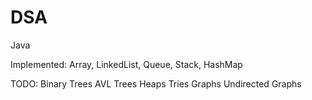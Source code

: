 # DSA

Java

Implemented:
Array, LinkedList, Queue, Stack, HashMap

TODO:
Binary Trees
AVL Trees
Heaps
Tries
Graphs
Undirected Graphs
